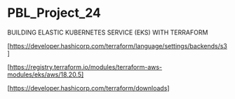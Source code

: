 # PBL_Project_24

BUILDING ELASTIC KUBERNETES SERVICE (EKS) WITH TERRAFORM

[https://developer.hashicorp.com/terraform/language/settings/backends/s3]

[https://registry.terraform.io/modules/terraform-aws-modules/eks/aws/18.20.5]

[https://developer.hashicorp.com/terraform/downloads]